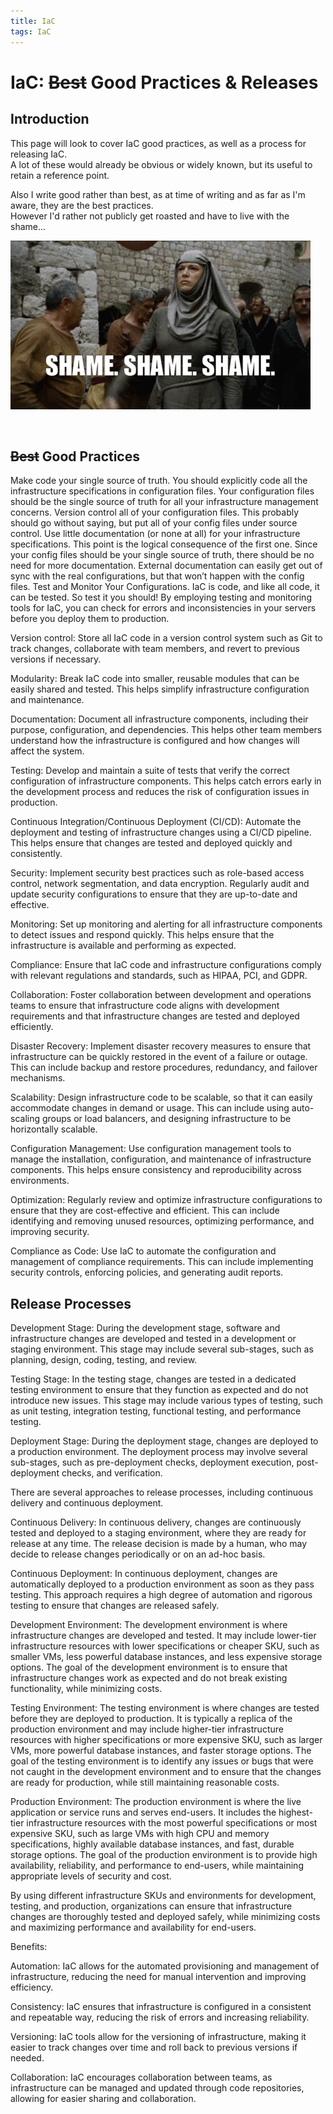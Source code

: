 ```yaml
---
title: IaC
tags: IaC
---
```


# IaC: ~~Best~~ Good Practices & Releases

## Introduction

This page will look to cover IaC good practices, as well as a process for releasing IaC.<br/>
A lot of these would already be obvious or widely known, but its useful to retain a reference point.

Also I write good rather than best, as at time of writing and as far as I'm aware, they are the best practices.<br/>
However I'd rather not publicly get roasted and have to live with the shame...

![shame](../assets/iac/shame.gif)

<br/>

## ~~Best~~ Good Practices

Make code your single source of truth. You should explicitly code all the infrastructure specifications in configuration files. Your configuration files should be the single source of truth for all your infrastructure management concerns.
Version control all of your configuration files. This probably should go without saying, but put all of your config files under source control.
Use little documentation (or none at all) for your infrastructure specifications. This point is the logical consequence of the first one. Since your config files should be your single source of truth, there should be no need for more documentation. External documentation can easily get out of sync with the real configurations, but that won’t happen with the config files.
Test and Monitor Your Configurations. IaC is code, and like all code, it can be tested. So test it you should! By employing testing and monitoring tools for IaC, you can check for errors and inconsistencies in your servers before you deploy them to production.

Version control: Store all IaC code in a version control system such as Git to track changes, collaborate with team members, and revert to previous versions if necessary.

Modularity: Break IaC code into smaller, reusable modules that can be easily shared and tested. This helps simplify infrastructure configuration and maintenance.

Documentation: Document all infrastructure components, including their purpose, configuration, and dependencies. This helps other team members understand how the infrastructure is configured and how changes will affect the system.

Testing: Develop and maintain a suite of tests that verify the correct configuration of infrastructure components. This helps catch errors early in the development process and reduces the risk of configuration issues in production.

Continuous Integration/Continuous Deployment (CI/CD): Automate the deployment and testing of infrastructure changes using a CI/CD pipeline. This helps ensure that changes are tested and deployed quickly and consistently.

Security: Implement security best practices such as role-based access control, network segmentation, and data encryption. Regularly audit and update security configurations to ensure that they are up-to-date and effective.

Monitoring: Set up monitoring and alerting for all infrastructure components to detect issues and respond quickly. This helps ensure that the infrastructure is available and performing as expected.

Compliance: Ensure that IaC code and infrastructure configurations comply with relevant regulations and standards, such as HIPAA, PCI, and GDPR.

Collaboration: Foster collaboration between development and operations teams to ensure that infrastructure code aligns with development requirements and that infrastructure changes are tested and deployed efficiently.

Disaster Recovery: Implement disaster recovery measures to ensure that infrastructure can be quickly restored in the event of a failure or outage. This can include backup and restore procedures, redundancy, and failover mechanisms.

Scalability: Design infrastructure code to be scalable, so that it can easily accommodate changes in demand or usage. This can include using auto-scaling groups or load balancers, and designing infrastructure to be horizontally scalable.

Configuration Management: Use configuration management tools to manage the installation, configuration, and maintenance of infrastructure components. This helps ensure consistency and reproducibility across environments.

Optimization: Regularly review and optimize infrastructure configurations to ensure that they are cost-effective and efficient. This can include identifying and removing unused resources, optimizing performance, and improving security.

Compliance as Code: Use IaC to automate the configuration and management of compliance requirements. This can include implementing security controls, enforcing policies, and generating audit reports.

## Release Processes

Development Stage: During the development stage, software and infrastructure changes are developed and tested in a development or staging environment. This stage may include several sub-stages, such as planning, design, coding, testing, and review.

Testing Stage: In the testing stage, changes are tested in a dedicated testing environment to ensure that they function as expected and do not introduce new issues. This stage may include various types of testing, such as unit testing, integration testing, functional testing, and performance testing.

Deployment Stage: During the deployment stage, changes are deployed to a production environment. The deployment process may involve several sub-stages, such as pre-deployment checks, deployment execution, post-deployment checks, and verification.

There are several approaches to release processes, including continuous delivery and continuous deployment.

Continuous Delivery: In continuous delivery, changes are continuously tested and deployed to a staging environment, where they are ready for release at any time. The release decision is made by a human, who may decide to release changes periodically or on an ad-hoc basis.

Continuous Deployment: In continuous deployment, changes are automatically deployed to a production environment as soon as they pass testing. This approach requires a high degree of automation and rigorous testing to ensure that changes are released safely.

Development Environment: The development environment is where infrastructure changes are developed and tested. It may include lower-tier infrastructure resources with lower specifications or cheaper SKU, such as smaller VMs, less powerful database instances, and less expensive storage options. The goal of the development environment is to ensure that infrastructure changes work as expected and do not break existing functionality, while minimizing costs.

Testing Environment: The testing environment is where changes are tested before they are deployed to production. It is typically a replica of the production environment and may include higher-tier infrastructure resources with higher specifications or more expensive SKU, such as larger VMs, more powerful database instances, and faster storage options. The goal of the testing environment is to identify any issues or bugs that were not caught in the development environment and to ensure that the changes are ready for production, while still maintaining reasonable costs.

Production Environment: The production environment is where the live application or service runs and serves end-users. It includes the highest-tier infrastructure resources with the most powerful specifications or most expensive SKU, such as large VMs with high CPU and memory specifications, highly available database instances, and fast, durable storage options. The goal of the production environment is to provide high availability, reliability, and performance to end-users, while maintaining appropriate levels of security and cost.

By using different infrastructure SKUs and environments for development, testing, and production, organizations can ensure that infrastructure changes are thoroughly tested and deployed safely, while minimizing costs and maximizing performance and availability for end-users.


Benefits:

Automation: IaC allows for the automated provisioning and management of infrastructure, reducing the need for manual intervention and improving efficiency.

Consistency: IaC ensures that infrastructure is configured in a consistent and repeatable way, reducing the risk of errors and increasing reliability.

Versioning: IaC tools allow for the versioning of infrastructure, making it easier to track changes over time and roll back to previous versions if needed.

Collaboration: IaC encourages collaboration between teams, as infrastructure can be managed and updated through code repositories, allowing for easier sharing and collaboration.
